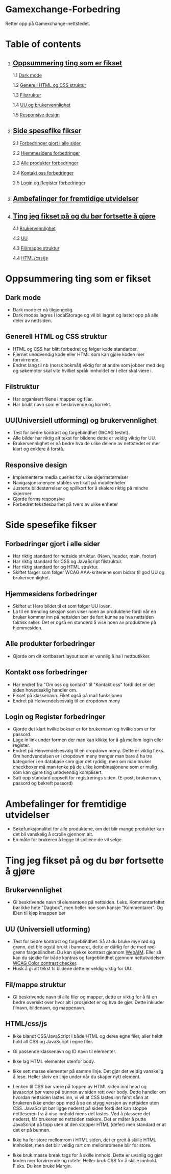 # Gamexchange-Forbedring
Retter opp på Gamexchange-nettstedet.

# Table of contents
1. ## [Oppsummering ting som er fikset](#oppsummering-ting-som-er-fikset)
    1.1 [Dark mode](#dark-mode)
    
    1.2 [Generell HTML og CSS struktur](#generell-html-og-css-struktur)
    
    1.3 [Filstruktur](#filstruktur)
    
    1.4 [UU og brukervennlighet](#uuuniversiell-utforming-og-brukervennlighet)
    
    1.5 [Responsive design](#responsive-design)

2. ## [Side spesefike fikser](#side-spesefike-fikser)
    2.1 [Forbedringer gjort i alle sider](#forbedringer-gjort-i-alle-sider)
    
    2.2 [Hjemmesidens forbedringer](#hjemmesidens-forbedringer)
    
    2.3 [Alle produkter forbedringer](#alle-produkter-forbedringer)
    
    2.4 [Kontakt oss forbedringer](#kontakt-oss-forbedringer)
    
    2.5 [Login og Register forbedringer](#login-og-register-forbedringer)

3. ## [Ambefalinger for fremtidige utvidelser](#ambefalinger-for-fremtidige-utvidelser)

4. ## [Ting jeg fikset på og du bør fortsette å gjøre](#ting-jeg-fikset-på-og-du-bør-fortsette-å-gjøre)
    4.1 [Brukervennlighet](#brukervennlighet)
    
    4.2 [UU](#uu-universiell-utforming)
    
    4.3 [Fil/mappe struktur](#filmappe-struktur)
    
    4.4 [HTML/css/js](#htmlcssjs)

# Oppsummering ting som er fikset

## Dark mode
* Dark mode er nå tilgjengelig.
* Dark modes lagres i localStorage og vil bli lagret og lastet opp på alle deler av nettsiden.

## Generell HTML og CSS struktur
* HTML og CSS har blitt forbedret og følger kode standarder.
* Fjernet unødvendig kode eller HTML som kan gjøre koden mer forrvirrende.
* Endret lang til nb (norsk bokmål) viktig for at andre som jobber med deg og søkemotor skal vite hvilket språk innholdet er i eller skal være i.

## Filstruktur
* Har organisert filene i mapper og filer.
* Har brukt navn som er beskrivende og korrekt.

## UU(Universiell utforming) og brukervennlighet
* Test for bedre kontrast og fargeblindhet (WCAG testet).
* Alle bilder har riktig alt tekst for bildene dette er veldig viktig for UU.
* Brukervennlighet er nå bedre hva de ulike delene av nettstedet er mer klart og enklere å forstå.

## Responsive design
* Implementerte media queries for ulike skjermstørrelser
* Navigasjonsmenyen stables vertikalt på mobilenheter
* Justerte bildestørrelser og spillkort for å skalere riktig på mindre skjermer
* Gjorde forms responsive
* Forbedret tekstlesbarhet på tvers av ulike enheter

# Side spesefike fikser

## Forbedringer gjort i alle sider
* Har riktig standard for nettside struktur. (Navn, header, main, footer)
* Har riktig standard for CSS og JavaScript filstruktur.
* Har riktig standard for og HTML struktur.
* Skiftet farger som følger WCAG AAA-kriteriene som bidrar til god UU og brukervennlighet.

## Hjemmesidens forbedringer
* Skiftet ut Hero bildet til et som følger UU loven.
* La til en trending seksjon som viser noen av produktene fordi når en bruker kommer inn på nettsiden bør de fort  kunne se hva nettsiden faktisk seller. Det er også en standerd å vise noen av produktene på hjemmesiden.

## Alle produkter forbedringer
* Gjorde om dit kortbasert layout som er vannlig å ha i nettbutikker.

## Kontakt oss forbedringer
* Har endret fra "Om oss og kontakt" til "Kontakt oss" fordi det er det siden hovedsaklig handler om.
* Fikset på klassenavn. Fiket også på mail funksjonen
* Endret på Henvendelsesvalg til en dropdown meny

## Login og Register forbedringer
* Gjorde det klart hvilke bokser er for brukernavn og hvilke som er for passord.
* Lage in link under formen der man kan klikke for å gå mellom login eller register.
* Endret på Henvendelsesvalg til en dropdown meny. Dette er viktig f.eks. Om hendvendelsen er i dropdown meny trenger man bare å ha tre kategorier i en database som gjør det ryddig, men om man bruker checkboxer må man tenke på de ulike kombinasjonene som er mulig som kan gjøre ting unødvendig komplisert.
* Satt opp standard oppsett for registrerings siden. (E-post, brukernavn, passord og bekreft passord)

# Ambefalinger for fremtidige utvidelser
- Søkefunksjonalitet for alle produktene, om det blir mange produkter kan det bli vanskelig å scrolle gjennom alt.
- En måte for brukeren å legge til spillene de vil selge.

# Ting jeg fikset på og du bør fortsette å gjøre

## Brukervennlighet
- Gi beskrivende navn til elementene på nettsiden. f.eks. Kommentarfeltet bør ikke hete "Dagbok", men heller noe som kansje "Kommentarer". Og IDen til kjøp knappen bør

## UU (Universiell utforming)
- Test for bedre kontrast og fargeblindhet. Så at du bruke mye rød og grønn, det ble ogstå brukt i banneret, dette er dårlig for de med rød-grønn fargeblindhet. Du kan sjekke kontrast gjennom [WebAIM](https://webaim.org/resources/contrastchecker/). Eller så kan du sjekke for både kontras og fargeblindhet gjennom nettutvidelsen [WCAG Color contrast checker](https://chromewebstore.google.com/detail/WCAG%20Color%20contrast%20checker/plnahcmalebffmaghcpcmpaciebdhgdf).
- Husk å gi alt tekst til bildene dette er veldig viktig for UU.

## Fil/mappe struktur
- Gi beskrivende navn til alle filer og mapper, dette er viktig for å få en bedre oversikt over hvor alt i prosjektet er og hva de gjør. Dette inkluder filnavn, bildenavn, og mappenavn.

## HTML/css/js
- Ikke blandt CSS/JavaScript I både HTML og deres egne filer, aller heldt hold all CSS og JavaScript i egne filer.

- Gi passende klassenavn og ID navn til elementer.

- Ikke lag HTML elementer utenfor body.

- Ikke sett masse elementer på samme linje. Det gjør det veldig vanskelig å lese. Heller skriv en linje under når du skaper nytt element.

- Lenken til CSS bør være på toppen av HTML siden inni head og javascript bør være på bunnen av siden rett over body. Dette handler om hvordan nettsiden lastes inn, vi vil at CSS lastes inn først sånn at brukeren ikke ender opp med å se en stygg versjon av nettsiden uten CSS. JavaScript bør ligge nederst på siden fordi det kan stoppe nettleseren fra å vise innhold mens det lastes. Ved å plassere det nederst, får brukeren se nettsiden raskere. Det er måter å putte JavaScript på topp uten at den stopper HTML (defer) men standard er at det er på bunnen.

- Ikke ha for store mellomrom i HTML siden, det er greit å skille HTML innholdet, men det blir veldig rart om mellomromene blir for store. 

- Ikke bruk masse break tags for å skille innhold. Dette er uvanlig og gjør koden mer forvirrende og rotete. Heller bruk CSS for å skille innhold. F.eks. Du kan bruke Margin.
